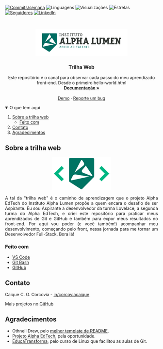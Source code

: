 <!--
*** Thanks for checking out the Best-README-Template. If you have a suggestion
*** that would make this better, please fork the repo and create a pull request
*** or simply open an issue with the tag "enhancement".
*** Thanks again! Now go create something AMAZING! :D
***
***
***
*** To avoid retyping too much info. Do a search and replace for the following:
*** github_username, repo_name, twitter_handle, email, project_title, project_description
-->



<!-- PROJECT SHIELDS -->
<!--
*** I'm using markdown "reference style" links for readability.
*** Reference links are enclosed in brackets [ ] instead of parentheses ( ).
*** See the bottom of this document for the declaration of the reference variables
*** for contributors-url, forks-url, etc. This is an optional, concise syntax you may use.
*** https://www.markdownguide.org/basic-syntax/#reference-style-links
-->
[![Commits/semana][commits-shield]][commits-url]
![Linguagens][linguagens-shield]
![Visualizações][visualizacoes-shield]
![Estrelas][estrelas-shield]
[![Seguidores][seguidores-shield]][seguidores-url]
[![LinkedIn][linkedin-shield]][linkedin-url]



<!-- LOGO DO PROJETO -->
<br />
<p align="center">
  <a href="https://alphalumen.org.br/">
    <img src="imagens/logo-instituto-alpha-lumen.png" alt="Logo" height="90">
  </a>

  <h3 align="center">Trilha Web</h3>

  <p align="center">
    Este repositório é o canal para observar cada passo do meu aprendizado front-end. Desde o primeiro hello-world.html
    <br />
    <a href="https://github.com/corqueeuvia/trilha-web-alpha-edtech"><strong>Documentação »</strong></a>
    <br />
    <br />
    <a href="https://github.com/corqueeuvia/trilha-web-alpha-edtech">Demo</a>
    ·
    <a href="https://github.com/corqueeuvia/trilha-web-alpha-edtech/issues">Reporte um bug</a>
  </p>
</p>



<!-- SUMÁRIO -->
<details open="open">
  <summary>O que tem aqui</summary>
  <ol>
    <li>
      <a href="#sobre-a-trilha-web">Sobre a trilha web</a>
      <ul>
        <li><a href="#feito-com">Feito com</a></li>
      </ul>
    </li>
    <li><a href="#contato">Contato</a></li>
    <li><a href="#agradecimentos">Agradecimentos</a></li>
  </ol>
</details>



<!-- DESCRIÇÃO -->
## Sobre a trilha web

<p align="center">
    <a href="https://sejaalphaedtech.org.br/">
        <img src="imagens/logo-alpha-edtech.png" alt="Logo" height="110">
    </a>

<p align="justify">
A tal da "trilha web" é o caminho de aprendizagem que o projeto Alpha EdTech do Instituto Alpha Lumen propõe a quem encara o desafio de ser Aspirante. Eu sou Aspirante a desenvolvedor da turma Lovelace, a segunda turma do Alpha EdTech, e criei este repositório para praticar meus aprendizados de Git e GitHub e também para expor meus resultados no front-end. Por aqui vou poder (e você também!) acompanhar meu desenvolvimento, começando pelo front, nessa jornada para me tornar um Desenvolvedor Full-Stack. Bora lá! 


### Feito com

* [VS Code](https://code.visualstudio.com/)
* [Git Bash](https://gitforwindows.org/)
* [GitHub](https://github.com/)


<!-- CONTATO -->
## Contato

Caique C. O. Corcovia - [in/corcoviacaique](https://linkedin.com/in/corcoviacaique)

Mais projetos no [GitHub](https://github.com/corqueeuvia)


<!-- AGRADECIMENTOS -->
## Agradecimentos

* Othneil Drew, pelo [melhor template de README](https://github.com/othneildrew/Best-README-Template).
* [Projeto Alpha EdTech](https://sejaalphaedtech.org.br/), pela oportunidade.
* [EducaTransforma](https://educatransforma.com.br/), pelo curso de Linux que facilitou as aulas de Git.





<!-- MARCADORES DE LINKS & IMAGENS -->
<!-- https://www.markdownguide.org/basic-syntax/#reference-style-links -->
[commits-shield]: https://img.shields.io/github/commit-activity/w/corqueeuvia/trilha-web-alpha-edtech?style=for-the-badge
[commits-url]: https://github.com/corqueeuvia/trilha-web-alpha-edtech/graphs/commit-activity
[linguagens-shield]: https://img.shields.io/github/languages/top/corqueeuvia/trilha-web-alpha-edtech?style=for-the-badge
[visualizacoes-shield]: https://img.shields.io/github/watchers/corqueeuvia/trilha-web-alpha-edtech?style=for-the-badge
[estrelas-shield]: https://img.shields.io/github/stars/corqueeuvia/trilha-web-alpha-edtech?style=for-the-badge
[seguidores-shield]: https://img.shields.io/github/followers/corqueeuvia?style=for-the-badge
[seguidores-url]: https://github.com/corqueeuvia?tab=followers
[linkedin-shield]: https://img.shields.io/badge/-LinkedIn-black.svg?style=for-the-badge&logo=linkedin&colorB=555
[linkedin-url]: https://linkedin.com/in/corcoviacaique